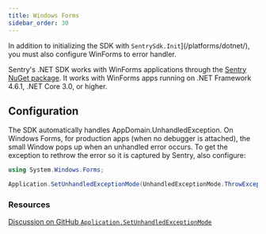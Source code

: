 ```yaml
---
title: Windows Forms
sidebar_order: 30
---
```


In addition to initializing the SDK with `SentrySdk.Init`](/platforms/dotnet/), you must also configure WinForms to error handler.

Sentry's .NET SDK works with WinForms applications through the [Sentry NuGet package](https://www.nuget.org/packages/Sentry). It works with WinForms apps running on .NET Framework 4.6.1, .NET Core 3.0, or higher.

## Configuration

The SDK automatically handles AppDomain.UnhandledException. On Windows Forms, for production apps (when no debugger is attached), the small Window pops up when an unhandled error occurs. To get the exception to rethrow the error so it is captured by Sentry, also configure:

```csharp
using System.Windows.Forms;

Application.SetUnhandledExceptionMode(UnhandledExceptionMode.ThrowException);
```

### Resources

[Discussion on GitHub `Application.SetUnhandledExceptionMode`](https://github.com/getsentry/sentry-dotnet/issues/176)
